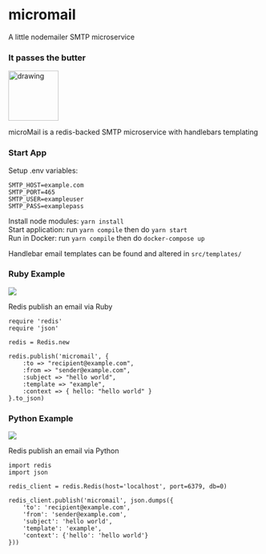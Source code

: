 # micromail

A little nodemailer SMTP microservice

### It passes the butter

<img src="https://i.imgur.com/sVYSwYB.gif" alt="drawing" width="100"/>  
  
microMail is a redis-backed SMTP microservice with handlebars templating

### Start App

Setup .env variables:

```
SMTP_HOST=example.com
SMTP_PORT=465
SMTP_USER=exampleuser
SMTP_PASS=examplepass
```

Install node modules: `yarn install`  
Start application: run `yarn compile` then do `yarn start`  
Run in Docker: run `yarn compile` then do `docker-compose up`

Handlebar email templates can be found and altered in `src/templates/`

<h3> Ruby Example</h3>
<img src="https://skillicons.dev/icons?i=ruby"/>  
  
Redis publish an email via Ruby

```
require 'redis'
require 'json'

redis = Redis.new

redis.publish('micromail', {
    :to => "recipient@example.com",
    :from => "sender@example.com",
    :subject => "hello world",
    :template => "example",
    :context => { hello: "hello world" }
}.to_json)
```

<h3>Python Example</h3>
<img src="https://skillicons.dev/icons?i=python"/>

Redis publish an email via Python

```
import redis
import json

redis_client = redis.Redis(host='localhost', port=6379, db=0)

redis_client.publish('micromail', json.dumps({
    'to': 'recipient@example.com',
    'from': 'sender@example.com',
    'subject': 'hello world',
    'template': 'example',
    'context': {'hello': 'hello world'}
}))
```
